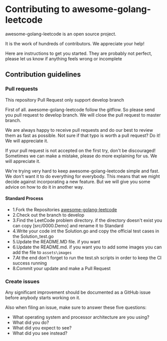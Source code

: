 # Contributing to awesome-golang-leetcode
awesome-golang-leetcode is an open source project.

It is the work of hundreds of contributors. We appreciate your help!

Here are instructions to get you started. They are probably not perfect, please let us know if anything feels wrong or incomplete

## Contribution guidelines

### Pull requests
This repository Pull Request only support develop branch

First of all. awesome-golang-leetcode follow the gitflow. So please send you pull request to develop branch. We will close the pull request to master branch.

We are always happy to receive pull requests and do our best to review them as fast as possible. Not sure if that typo is worth a pull request? Do it! We will appreciate it.

If your pull request is not accepted on the first try, don't be discouraged! Sometimes we can make a mistake, please do more explaining for us. We will appreciate it.

We're trying very hard to keep awesome-golang-leetcode simple and fast. We don't want it to do everything for everybody. This means that we might decide against incorporating a new feature. But we will give you some advice on how to do it in another way.

#### Standard Process

- 1.Fork the Repositories [awesome-golang-leetcode][Repositories-URL]
- 2.Check out the branch to develop
- 3.Find the LeetCode problem directory. if the directory doesn't exist you can copy  [src/0000.Demo] and rename it to Standard
- 4.Write your code int the Solution.go and copy the official test cases in the Solution_test.go
- 5.Update the README.MD file. if you want
- 6.Update the README.md. if you want you to add some images you can add the file to `assets\images`
- 7.At the end don't forget to run the test.sh scripts in order to keep the CI success running
- 8.Commit your update and make a Pull Request



### Create issues

Any significant improvement should be documented as a GitHub issue before anybody starts working on it.

Also when filing an issue, make sure to answer these five questions:

- What operating system and processor architecture are you using?
- What did you do?
- What did you expect to see?
- What did you see instead?

[Repositories-URL]: https://github.com/kylesliu/awesome-golang-leetcode